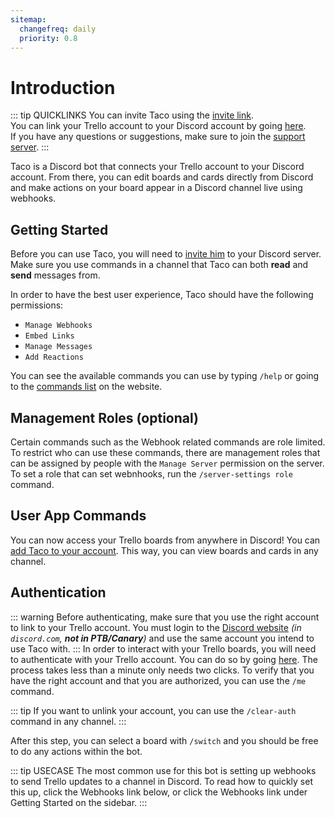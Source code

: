 ```yaml
---
sitemap:
  changefreq: daily
  priority: 0.8
---
```


# Introduction

::: tip QUICKLINKS
You can invite Taco using the [invite link](/bot).  
You can link your Trello account to your Discord account by going [here](/auth).  
If you have any questions or suggestions, make sure to join the [support server](/support).
:::

Taco is a Discord bot that connects your Trello account to your Discord account. From there, you can edit boards and cards directly from Discord and make actions on your board appear in a Discord channel live using webhooks.

## Getting Started

Before you can use Taco, you will need to [invite him](/bot) to your Discord server. Make sure you use commands in a channel that Taco can both **read** and **send** messages from.

In order to have the best user experience, Taco should have the following permissions:
- `Manage Webhooks`
- `Embed Links`
- `Manage Messages`
- `Add Reactions`

You can see the available commands you can use by typing `/help` or going to the [commands list](/commands) on the website.

## Management Roles (optional)

Certain commands such as the Webhook related commands are role limited. To restrict who can use these commands, there are management roles that can be assigned by people with the `Manage Server` permission on the server. To set a role that can set webnhooks, run the `/server-settings role` command.

## User App Commands
You can now access your Trello boards from anywhere in Discord! You can [add Taco to your account](https://discord.com/oauth2/authorize?client_id=620126394390675466&integration_type=1&scope=applications.commands). This way, you can view boards and cards in any channel.

## Authentication
::: warning
Before authenticating, make sure that you use the right account to link to your Trello account. You must login to the [Discord website](https://discord.com) *(in `discord.com`, **not in PTB/Canary**)* and use the same account you intend to use Taco with.
:::
In order to interact with your Trello boards, you will need to authenticate with your Trello account. You can do so by going [here](/auth). The process takes less than a minute only needs two clicks. To verify that you have the right account and that you are authorized, you can use the `/me` command.

::: tip
If you want to unlink your account, you can use the `/clear-auth` command in any channel.
:::


After this step, you can select a board with `/switch` and you should be free to do any actions within the bot.

::: tip USECASE
The most common use for this bot is setting up webhooks to send Trello updates to a channel in Discord. To read how to quickly set this up, click the Webhooks link below, or click the Webhooks link under Getting Started on the sidebar.
:::
